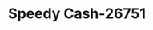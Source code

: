 ---
f_zip-code: 98531
f_state-code: WA
title: Speedy Cash-26751
f_phone: 360-736-2299
f_city-only: Centralia
f_address: 1311 Harrison Avenue Centralia
f_location-unique-id: '26751'
slug: speedy-cash-26751
updated-on: '2024-05-30T13:46:58.046Z'
created-on: '2024-05-30T13:36:59.803Z'
published-on: '2024-05-30T13:54:32.469Z'
f_city-state: cms/city/centralia-wa.md
f_company: cms/company/speedy-cash.md
f_state: cms/state/washington.md
layout: '[payday-loan].html'
tags: payday-loan
---